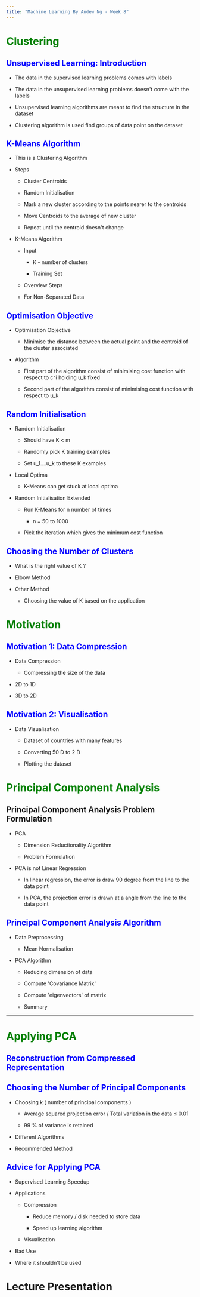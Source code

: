 ```yaml
---
title: "Machine Learning By Andew Ng - Week 8"
---
```


# <span style='color:green'>Clustering</span>

## <span style='color:blue'>Unsupervised Learning: Introduction </span>

- The data in the supervised learning problems comes with labels

- The data in the unsupervised learning problems doesn't come with the labels

- Unsupervised learning algorithms are meant to find the structure in the dataset

- Clustering algorithm is used find groups of data point on the dataset

## <span style='color:blue'>K-Means Algorithm </span>

- This is a Clustering Algorithm

- Steps

  - Cluster Centroids

  - Random Initialisation

  - Mark a new cluster according to the points nearer to the centroids

  - Move Centroids to the average of new cluster

  - Repeat until the centroid doesn't change

- K-Means Algorithm

  - Input

    - K - number of clusters

    - Training Set

  - Overview Steps

  - For Non-Separated Data

## <span style='color:blue'>Optimisation Objective</span>

- Optimisation Objective

  - Minimise the distance between the actual point and the centroid of the cluster associated

- Algorithm

  - First part of the algorithm consist of minimising cost function with respect to c^i holding u_k fixed

  - Second part of the algorithm consist of minimising cost function with respect to u_k

## <span style='color:blue'>Random Initialisation</span>

- Random Initialisation

  - Should have K < m

  - Randomly pick K training examples

  - Set u_1....u_k to these K examples

- Local Optima

  - K-Means can get stuck at local optima

- Random Initialisation Extended

  - Run K-Means for n number of times

    - n = 50 to 1000

  - Pick the iteration which gives the minimum cost function

## <span style='color:blue'>Choosing the Number of Clusters</span>

- What is the right value of K ?

- Elbow Method

- Other Method

  - Choosing the value of K based on the application

# <span style='color:green'>Motivation </span>

## <span style='color:blue'>Motivation 1: Data Compression </span>

- Data Compression

  - Compressing the size of the data

- 2D to 1D

- 3D to 2D

## <span style='color:blue'>Motivation 2: Visualisation</span>

- Data Visualisation

  - Dataset of countries with many features

  - Converting 50 D to 2 D

  - Plotting the dataset

# <span style='color:green'>Principal Component Analysis</span>

## Principal Component Analysis Problem Formulation

- PCA

  - Dimension Reductionality Algorithm

  - Problem Formulation

- PCA is not Linear Regression

  - In linear regression, the error is draw 90 degree from the line to the data point

  - In PCA, the projection error is drawn at a angle from the line to the data point

## <span style='color:blue'>Principal Component Analysis Algorithm </span>

- Data Preprocessing

  - Mean Normalisation

- PCA Algorithm

  - Reducing dimension of data

  - Compute 'Covariance Matrix'

  - Compute 'eigenvectors' of matrix

  - Summary

---

# <span style='color:green'>Applying PCA</span>

## <span style='color:blue'>Reconstruction from Compressed Representation</span>

## <span style='color:blue'>Choosing the Number of Principal Components</span>

- Choosing k ( number of principal components )

  - Average squared projection error / Total variation in the data ≤ 0.01

  - 99 % of variance is retained

- Different Algorithms

- Recommended Method

## <span style='color:blue'>Advice for Applying PCA</span>

- Supervised Learning Speedup

- Applications

  - Compression

    - Reduce memory / disk needed to store data

    - Speed up learning algorithm

  - Visualisation

- Bad Use

- Where it shouldn't be used

# Lecture Presentation
